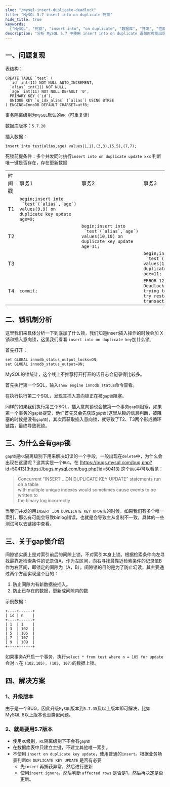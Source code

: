 ```yaml
---
slug: "/mysql-insert-duplicate-deadlock"
title: "MySQL 5.7 insert into on duplicate 死锁"
hide_title: true
keywords:
  ["MySQL", "死锁", "insert into", "on duplicate", "数据库", "并发", "性能优化"]
description: "分析 MySQL 5.7 中使用 insert into on duplicate 语句时可能出现的死锁问题及其解决方案"
---
```



## 一、问题复现

表结构：

```
CREATE TABLE `test` (
  `id` int(11) NOT NULL AUTO_INCREMENT,
  `alias` int(11) NOT NULL,
  `age` int(11) NOT NULL DEFAULT '0',
  PRIMARY KEY (`id`),
  UNIQUE KEY `u_idx_alias` (`alias`) USING BTREE
) ENGINE=InnoDB DEFAULT CHARSET=utf8;
```

事务隔离级别为`MySQL`默认的`RR`（可重复读）

数据库版本：`5.7.20`

插入数据：

```
insert into test(alias,age) values(1,1),(3,3),(5,5),(7,7);
```

死锁前提条件：多个并发同时执行`insert into on duplicate update xxx` 判断唯一键是否存在，存在更新数据

|     |     |     |     |
| --- | --- | --- | --- |
| 时间戳 | 事务1 | 事务2 | 事务3 |
| T1  | ``begin;insert into  `test`(`alias`,`age`) values(9,9) on duplicate key update age=9;`` |     |     |
| T2  |     | ``begin;insert into  `test`(`alias`,`age`) values(10,10) on duplicate key update age=11;`` |     |
| T3  |     |     | ``begin;insert into  `test`(`alias`,`age`) values(11,11) on duplicate key update age=11;`` |
| T4  | `commit;` |     | `ERROR 1213 (40001): Deadlock found when trying to get lock; try restarting transaction` |

## 二、锁机制分析

这里我们来具体分析一下到底加了什么锁，我们知道insert插入操作的时候会加 X锁和插入意向锁，这里我们看看 `insert into on duplicate key`加什么锁,

首先打开：

```
set GLOBAL innodb_status_output_locks=ON;
set GLOBAL innodb_status_output=ON;
```

MySQL的锁统计，这个线上不推荐打开打开的话日志会记录得比较多。

首先执行第一个SQL，输入`show engine innodb status`命令查看。

在执行执行第二个SQL，发现其插入意向锁正在被`gap锁`阻塞。

同样的如果我们执行第三个SQL，插入意向锁也会被第一个事务`gap锁`阻塞，如果第一个事务的`gap锁`提交，他们首先又会先获取`gap锁(`这里从锁的信息判断，被阻塞的时候是没有`gap锁`)，其次再获取插入意向锁，就导致了T2、T3两个形成循环链路，最终导致死锁。

## 三、为什么会有gap锁

`gap锁`是`RR`隔离级别下用来解决幻读的一个手段，一般出现在`delete`中，为什么会出现在这里呢？这其实是一个`BUG`，在 [https://bugs.mysql.com/bug.php?id=50413](https://bugs.mysql.com/bug.php?id=50413) 这个`BUG`中可以看见：

> Concurrent "INSERT …ON DUPLICATE KEY UPDATE" statements run on a table  
> with multiple unique indexes would sometimes cause events to be written to  
> the binary log incorrectly

当我们并发的用`INSERT …ON DUPLICATE KEY UPDATE`的时候，如果我们有多个唯一索引，那么有可能会导致binlog错误，也就是会导致主从复制不一致，具体的一些测试可以去链接中查看。

## 三、关于gap锁介绍

间隙锁实质上是对索引前后的间隙上锁，不对索引本身上锁。根据检索条件向左寻找最靠近检索条件的记录值A，作为左区间，向右寻找最靠近检索条件的记录值B作为右区间，即锁定的间隙为（A，B）。间隙锁的目的是为了防止幻读，其主要通过两个方面实现这个目的：

1.  防止间隙内有新数据被插入。
2.  防止已存在的数据，更新成间隙内的数

示例数据：

```
+----+------+
| id | n    |
+----+------+
| 1  | 1    |
| 3  | 102  |
| 5  | 105  |
| 7  | 107  |
| 9  | 109  |
+----+------+
```

如果事务A开启一个事务，执行`select * from test where n = 105 for update`会对 `n` 在 `(102,105), (105, 107)`的数据上锁。

## 四、解决方案

### 1、升级版本

由于是一个BUG，因此升级`MySQL`版本到`5.7.35`及以上版本即可解决，比如MySQL 8以上版本也没类似问题。

### 2、就是要用5.7版本

*   使用`RC`级别，`RC`隔离级别下不会有`gap锁`
*   在数据库表中只建立主键，不建立其他唯一索引。
*   不使用 `insert on duplicate key update`，使用普通的`insert`。根据业务场景判断`ON DUPLICATE KEY UPDATE` 是否有必要
    *   先`insert` 再捕获异常，然后进行更新
    *   使用`insert ignore`，然后判断 `affected rows` 是否是1，然后再决定是否更新。  
          
        

  

  
